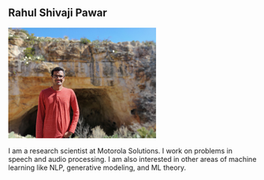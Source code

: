 ## Rahul Shivaji Pawar

<img src="assets/rahul_image.jpg" width="300">

I am a research scientist at Motorola Solutions. I work on problems in speech and audio processing. I am also interested in other areas of machine learning like NLP, generative modeling, and ML theory.